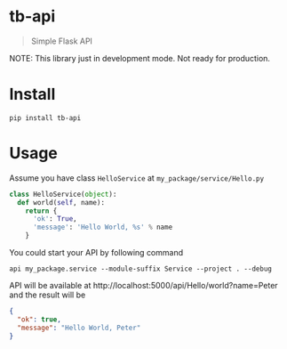 # tb-api
> Simple Flask API

NOTE: This library just in development mode. Not ready for production.

# Install

```
pip install tb-api
```

# Usage

Assume you have class `HelloService` at `my_package/service/Hello.py`

```python
class HelloService(object):
  def world(self, name):
    return {
      'ok': True,
      'message': 'Hello World, %s' % name
    }
```

You could start your API by following command

```
api my_package.service --module-suffix Service --project . --debug
```

API will be available at http://localhost:5000/api/Hello/world?name=Peter and the result will be

```json
{
  "ok": true,
  "message": "Hello World, Peter"
}
```
